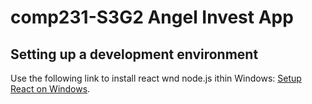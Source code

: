 # comp231-S3G2 Angel Invest App
## Setting up a development environment
Use the following link to install react wnd node.js ithin Windows: [Setup React on Windows](https://robinwieruch.de/react-js-windows-setup).
